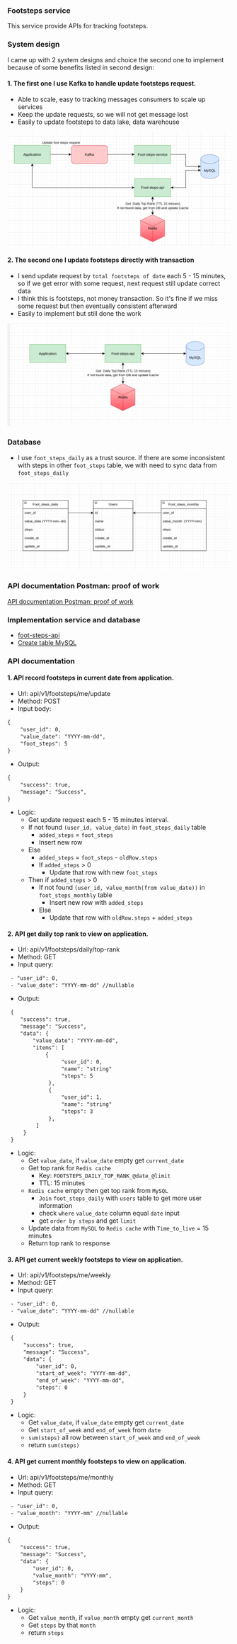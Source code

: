 ### Footsteps service
This service provide APIs for tracking footsteps.

### System design
I came up with 2 system designs and choice the second one to implement because of some benefits listed in second design:  

#### 1. The first one I use Kafka to handle update footsteps request.
- Able to scale, easy to tracking messages consumers to scale up services
- Keep the update requests, so we will not get message lost
- Easily to update footsteps to data lake, data warehouse

![First System Design](./diagram/First_System_Design.png "First System Design")

#### 2. The second one I update footsteps directly with transaction
- I send update request by `total footsteps of date` each 5 - 15 minutes, so if we get error with some request, next request still update correct data
- I think this is footsteps, not money transaction. So it's fine if we miss some request but then eventually consistent afterward
- Easily to implement but still done the work

![Second System Design](./diagram/Second_System_Design.png "Second System Design")

### Database

- I use `foot_steps_daily` as a trust source. If there are some inconsistent with steps in other `foot_steps` table, we with need to sync data from `foot_steps_daily`

![Database Design](./diagram/Database_Design.png "Database Design")

### API documentation Postman: proof of work

[API documentation Postman: proof of work](https://documenter.getpostman.com/view/8447364/2s9YC7SWhj#0204ec6e-c7af-4da4-91bf-b076a3c05279)

### Implementation service and database

- [foot-steps-api](./foot-steps-api)  
- [Create table MySQL](./query-mysql/query-mysql.sql)

### API documentation

#### 1. API record footsteps in current date from application.
   - Url: api/v1/footsteps/me/update
   - Method: POST
   - Input body:
   ```
   {
       "user_id": 0,
       "value_date": "YYYY-mm-dd",
       "foot_steps": 5
   }
   ```
   - Output:
   ```
   {
       "success": true,
       "message": "Success",
   }
   ```
   - Logic:  
      + Get update request each 5 - 15 minutes interval.
      + If not found `(user_id, value_date)` in `foot_steps_daily` table
        + `added_steps` = `foot_steps`
        + Insert new row
      + Else
        + `added_steps` = `foot_steps` - `oldRow.steps`
        + If `added_steps` > 0
          + Update that row with new `foot_steps`
      + Then if `added_steps` > 0
        + If not found `(user_id, value_month(from value_date))` in `foot_steps_monthly` table
          + Insert new row with `added_steps`
        + Else
          + Update that row with `oldRow.steps` + `added_steps`
#### 2. API get daily top rank to view on application.
   - Url: api/v1/footsteps/daily/top-rank
   - Method: GET
   - Input query:
   ```
    - "user_id": 0,
    - "value_date": "YYYY-mm-dd" //nullable
   ```
   - Output:
   ```
    {
       "success": true,
       "message": "Success",
       "data": {
           "value_date": "YYYY-mm-dd",
           "items": [
               {
                    "user_id": 0,
                    "name": "string"
                    "steps": 5
                },
                {
                    "user_id": 1,
                    "name": "string"
                    "steps": 3
                },
            ]
        }
    }
   ```
   - Logic:<br>
       + Get `value_date`, if `value_date` empty get `current_date`
       + Get top rank for `Redis cache`
         + Key: `FOOTSTEPS_DAILY_TOP_RANK_@date_@limit`
         + TTL: 15 minutes
       + `Redis cache` empty then get top rank from `MySQL`
         + `Join` `foot_steps_daily` with `users` table to get more user information
         + check `where` `value_date` column equal `date` input
         + get `order by steps` and get `limit`
       + Update data from `MySQL` to `Redis cache` with `Time_to_live` = 15 minutes
       + Return top rank to response
#### 3. API get current weekly footsteps to view on application.
   - Url: api/v1/footsteps/me/weekly
   - Method: GET
   - Input query:
   ```
    - "user_id": 0,
    - "value_date": "YYYY-mm-dd" //nullable
   ```
   - Output:
   ```
    {
        "success": true,
        "message": "Success",
        "data": {
            "user_id": 0,
            "start_of_week": "YYYY-mm-dd",
            "end_of_week": "YYYY-mm-dd",
            "steps": 0
        }
    }
   ```
   - Logic:<br>
       + Get `value_date`, if `value_date` empty get `current_date`
       + Get `start_of_week` and `end_of_week` from `date`
       + `sum(steps)` all row between `start_of_week` and `end_of_week`
       + return `sum(steps)`
#### 4. API get current monthly footsteps to view on application.
   - Url: api/v1/footsteps/me/monthly
   - Method: GET
   - Input query:
   ```
    - "user_id": 0,
    - "value_month": "YYYY-mm" //nullable
   ```
   - Output:
   ```
   {
       "success": true,
       "message": "Success",
       "data": {
           "user_id": 0,
           "value_month": "YYYY-mm",
           "steps": 0
       }
   }
   ```
   - Logic:<br>
       + Get `value_month`, if `value_month` empty get `current_month`
       + Get `steps` by that `month`
       + return `steps`

